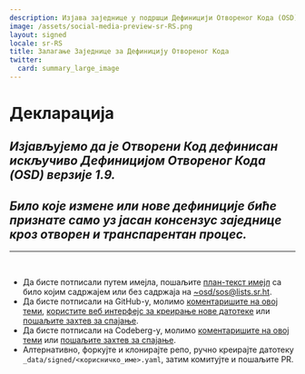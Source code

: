 ```yaml
---
description: Изјава заједнице у подршци Дефиницији Отвореног Кода (OSD) верзије 1.9
image: /assets/social-media-preview-sr-RS.png
layout: signed
locale: sr-RS
title: Залагање Заједнице за Дефиницију Отвореног Кода
twitter:
  card: summary_large_image
---
```

# **Декларација**

## *Изјављујемо да је Отворени Код дефинисан искључиво Дефиницијом Отвореног Кода (OSD) верзије 1.9.*

## *Било које измене или нове дефиниције биће признате само уз јасан консензус заједнице кроз отворен и транспарентан процес.*

---
<br>

- Да бисте потписали путем имејла, пошаљите [план-текст имејл](https://useplaintext.email/) са било којим садржајем или без садржаја на [~osd/sos@lists.sr.ht](mailto:~osd/sos@lists.sr.ht).
- Да бисте потписали на GitHub-у, молимо [коментаришите на овој теми](https://github.com/OpenSourceDefinition/sos/issues/1), [користите веб интерфејс за креирање нове датотеке](https://github.com/OpenSourceDefinition/sos/new/main/_data/signed) или [пошаљите захтев за спајање](https://github.com/OpenSourceDefinition/sos/pulls).
- Да бисте потписали на Codeberg-у, молимо [коментаришите на овој теми](https://codeberg.org/osd/sos/issues/1) или [пошаљите захтев за спајање](https://codeberg.org/osd/sos/pulls).
- Алтернативно, форкујте и клонирајте репо, ручно креирајте датотеку `_data/signed/<корисничко_име>.yaml`, затим комитујте и пошаљите PR.